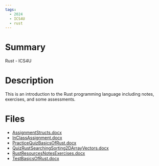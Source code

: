 ```yaml
---
tags:
  - 2024
  - ICS4U
  - rust
---
```


# Summary

Rust - ICS4U

# Description

This is an introduction to the Rust programming language including notes, exercises, and some assessments.

# Files

*   [AssignmentStructs.docx](resources/Paul_Guse/AssignmentStructs.docx)
*   [InClassAssignment.docx](resources/Paul_Guse/InClassAssignment.docx)
*   [PracticeQuizBasicsOfRust.docx](resources/Paul_Guse/PracticeQuizBasicsOfRust.docx)
*   [QuizRustSearchingSorting2DArrayVectors.docx](resources/Paul_Guse/QuizRustSearchingSorting2DArrayVectors.docx)
*   [RustResourcesNotesExercises.docx](resources/Paul_Guse/RustResourcesNotesExercises.docx)
*   [TestBasicsOfRust.docx](resources/Paul_Guse/TestBasicsOfRust.docx)
